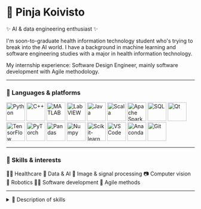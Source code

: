 # 🦾 Pinja Koivisto 

✨ AI & data engineering enthusiast ✨

I'm soon-to-graduate health information technology student who's trying to break into the AI world. 
I have a background in machine learning and software engineering studies with a major in health information technology.

My internship experience: Software Design Engineer, mainly software development with Agile methodology.

---
### 👾 Languages & platforms

<p align="left">
  <img alt="Python" width="50px" src="https://cdn.jsdelivr.net/gh/devicons/devicon@latest/icons/python/python-original-wordmark.svg" />
  <img alt="C++" width="50px" src="https://cdn.jsdelivr.net/gh/devicons/devicon@latest/icons/cplusplus/cplusplus-original.svg" />
  <img alt="MATLAB" width="50px" src="https://cdn.jsdelivr.net/gh/devicons/devicon@latest/icons/matlab/matlab-original.svg" />
  <img alt="LabVIEW" width="50px" src="https://cdn.jsdelivr.net/gh/devicons/devicon@latest/icons/labview/labview-original-wordmark.svg" />
  <img alt="Java" width="50px" src="https://cdn.jsdelivr.net/gh/devicons/devicon@latest/icons/java/java-original.svg" />
  <img alt="Scala" width="50px" src="https://cdn.jsdelivr.net/gh/devicons/devicon@latest/icons/scala/scala-original-wordmark.svg" />
  <img alt="Apache Spark" width="50px" src="https://cdn.jsdelivr.net/gh/devicons/devicon@latest/icons/apachespark/apachespark-original-wordmark.svg" />
  <img alt="SQL" width="50px" src="https://cdn.jsdelivr.net/gh/devicons/devicon@latest/icons/azuresqldatabase/azuresqldatabase-original.svg" />
  <img alt="Qt" width="50px" src="https://cdn.jsdelivr.net/gh/devicons/devicon@latest/icons/qt/qt-original.svg" />
  <img alt="TensorFlow" width="50px" src="https://cdn.jsdelivr.net/gh/devicons/devicon@latest/icons/tensorflow/tensorflow-original.svg" />
  <img alt="PyTorch" width="50px" src="https://cdn.jsdelivr.net/gh/devicons/devicon@latest/icons/pytorch/pytorch-original.svg" />
  <img alt="Pandas" width="50px" src="https://cdn.jsdelivr.net/gh/devicons/devicon@latest/icons/pandas/pandas-original-wordmark.svg" />
  <img alt="Numpy" width="50px" src="https://cdn.jsdelivr.net/gh/devicons/devicon@latest/icons/numpy/numpy-original.svg" />
  <img alt="Scikit-learn" width="50px" src="https://cdn.jsdelivr.net/gh/devicons/devicon@latest/icons/scikitlearn/scikitlearn-original.svg" />
  <img alt="VS Code" width="50px" src="https://cdn.jsdelivr.net/gh/devicons/devicon@latest/icons/vscode/vscode-original.svg" />
  <img alt="Anaconda" width="50px" src="https://cdn.jsdelivr.net/gh/devicons/devicon@latest/icons/anaconda/anaconda-original-wordmark.svg" />
  <img alt="Git" width="50px" src="https://cdn.jsdelivr.net/gh/devicons/devicon@latest/icons/git/git-original.svg" />
</p>

---
### 🌟 Skills & interests
👩‍⚕️ Healthcare
🔮 Data & AI
🩻 Image & signal processing
📷 Computer vision
🦿 Robotics
👩‍💻 Software development
🌊 Agile methods

---
<details>
  <summary>📌 Description of skills </summary>
  <p>
    I have experience in software development using Python, C++, and LabVIEW, gained through my bachelor's degree minor in software engineering, group projects and internship. 
    During my master's, I transitioned to a minor in signal processing and machine learning, focusing on image processing (MATLAB), computer vision, and core machine 
    learning concepts, including classical models, reinforcement learning, and neural networks. I have also taken courses in databases (SQL) and data-intensive 
    programming (PySpark) to strengthen my knowledge in data engineering. In the future, I plan to pursue Azure certifications to deepen my understanding 
    of cloud-based data engineering solutions.
  </p>
  <p>
    I have had the opportunity to study as an exchange student at ETH Zurich (Department of Health Sciences and Technology - D-HEST) during the Autumn 2024 semester, where I took courses in AI, robotics, wearable tech, deep learning, and computer vision. 
    Additionally, I contributed to an AI-driven healthcare project using real-life patient data as part of a group collaboration. 
  </p>    
</details>
       
         


          
          

          
       
          




         
          
